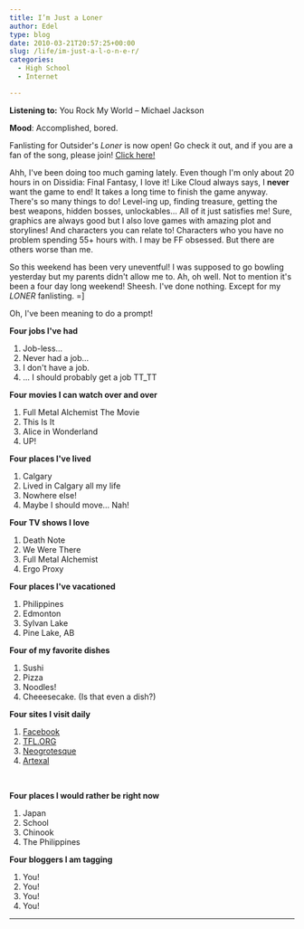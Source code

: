 ```yaml
---
title: I’m Just a Loner
author: Edel
type: blog
date: 2010-03-21T20:57:25+00:00
slug: /life/im-just-a-l-o-n-e-r/
categories:
  - High School
  - Internet

---
```

**Listening to:** You Rock My World &#8211; Michael Jackson
  
**Mood**: Accomplished, bored.

Fanlisting for Outsider's _Loner_ is now open! Go check it out, and if you are a fan of the song, please join! [Click here!][1]

Ahh, I've been doing too much gaming lately. Even though I'm only about 20 hours in on Dissidia: Final Fantasy, I love it! Like Cloud always says, I **never** want the game to end! It takes a long time to finish the game anyway. There's so many things to do! Level-ing up, finding treasure, getting the best weapons, hidden bosses, unlockables... All of it just satisfies me! Sure, graphics are always good but I also love games with amazing plot and storylines! And characters you can relate to! Characters who you have no problem spending 55+ hours with. I may be FF obsessed. But there are others worse than me.

So this weekend has been very uneventful! I was supposed to go bowling yesterday but my parents didn't allow me to. Ah, oh well. Not to mention it's been a four day long weekend! Sheesh. I've done nothing. Except for my _LONER_ fanlisting. =]

Oh, I've been meaning to do a prompt!

**Four jobs I've had**

  1. Job-less...
  2. Never had a job...
  3. I don't have a job.
  4. ... I should probably get a job TT_TT

**Four movies I can watch over and over**

  1. Full Metal Alchemist The Movie
  2. This Is It
  3. Alice in Wonderland
  4. UP!

**Four places I've lived**

  1. Calgary
  2. Lived in Calgary all my life
  3. Nowhere else!
  4. Maybe I should move... Nah!

**Four TV shows I love**

  1. Death Note
  2. We Were There
  3. Full Metal Alchemist
  4. Ergo Proxy

**Four places I've vacationed**

  1. Philippines
  2. Edmonton
  3. Sylvan Lake
  4. Pine Lake, AB

**Four of my favorite dishes**

  1. Sushi
  2. Pizza
  3. Noodles!
  4. Cheeesecake. (Is that even a dish?)

**Four sites I visit daily**

  1. [Facebook][2]
  2. [TFL.ORG][3]
  3. [Neogrotesque][4]
  4. [Artexal][5]

&nbsp;

**Four places I would rather be right now**

  1. Japan
  2. School
  3. Chinook
  4. The Philippines

**Four bloggers I am tagging**

  1. You!
  2. You!
  3. You!
  4. You!

 ****




 [1]: #
 [2]: http://facebook.com/
 [3]: http://thefanlistings.org
 [4]: http://www.neogrotesque.net/
 [5]: http://artexal.sayarynth.com/